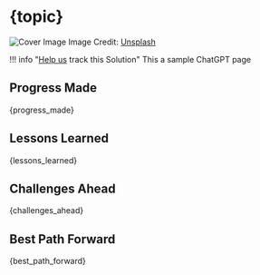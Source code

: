 # {topic}

![Cover Image]({image_url})
Image Credit: [Unsplash]({credit_url})

!!! info "[Help us](../../contribute) track this Solution"
    This a sample ChatGPT page

## Progress Made

{progress_made}

## Lessons Learned

{lessons_learned}

## Challenges Ahead

{challenges_ahead}

## Best Path Forward

{best_path_forward}
